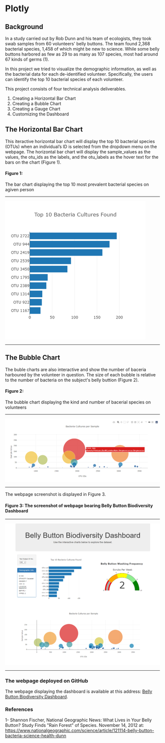# Plotly 


## Background
In a study carried out by Rob Dunn and his team of ecologists, they took swab samples from 60 volunteers' belly buttons. The team found 2,368 bacterial species, 1,458 of which might be new to science. While some belly buttons harbored as few as 29 to as many as 107 species, most had around 67 kinds of germs (1).  

In this project we tried to visualize the demographic information, as well as the bacterial data for each de-identified volunteer. Specifically, the users can  identify the top 10 bacterial species of each volunteer.


This project consists of four technical analysis deliverables. 

  1. Creating a Horizontal Bar Chart
  2. Creating a Bubble Chart
  3. Creating a Gauge Chart
  4. Customizing the Dashboard

## The Horizontal Bar Chart
This iteractive horizontal bar chart will display the top 10 bacterial species (OTUs) when an individual’s ID is selected from the dropdown menu on the webpage. The horizontal bar chart will display the sample_values as the values, the otu_ids as the labels, and the otu_labels as the hover text for the bars on the chart (Figure 1).

#### Figure 1: 
The bar chart displaying the top 10 most prevalent bacterial species on agiven person

-----------------

![bar-chart.png](https://github.com/BHashemi2021/Plotly/blob/main/Resources/Images/bar-chart.png)

-----------------

## The Bubble Chart

The buble charts are also interactive and show the number of baceria harboured by the volunteer in question. The size of each bubble is relative to the number of bacteria on the subject's belly buttion (Figure 2).


#### Figure 2: 
The bubble chart displaying the kind and number of bacerial species on volunteers

-----------------

![bubble-chart.png](https://github.com/BHashemi2021/Plotly/blob/main/Resources/Images/bubble-chart.png)

-----------------


The webpage screenshot is displayed in Figure 3.



#### Figure 3: The screenshot of webpage bearing Belly Button Biodiversity Dashboard


------------------

![full-screen.png](https://github.com/BHashemi2021/Plotly/blob/main/Resources/Images/full-screen.png)

----------------


 ### The webpage deployed on GitHub

The webpage displaying the dashboard is available at this address: [Belly Button Biodiversity Dashboard](https://bhashemi2021.github.io/Plotly). 

### References

1- Shannon Fischer, National Geographic News: What Lives in Your Belly Button? Study Finds "Rain Forest" of Species. November 14, 2012 at: https://www.nationalgeographic.com/science/article/121114-belly-button-bacteria-science-health-dunn

